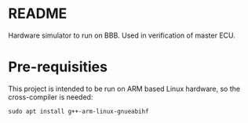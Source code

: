 # README #

Hardware simulator to run on BBB. Used in verification of master ECU.

# Pre-requisities #

This project is intended to be run on ARM based Linux hardware, so the cross-compiler is needed:

`sudo apt install g++-arm-linux-gnueabihf`
